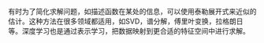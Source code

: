 有时为了简化求解问题，如描述函数在某处的信息，可以使用泰勒展开式来近似的估计。这种方法在很多领域都适用，如SVD，谱分解，傅里叶变换，拉格朗日等。深度学习也是通过表示学习，把数据映射到更合适的特征空间中进行求解。